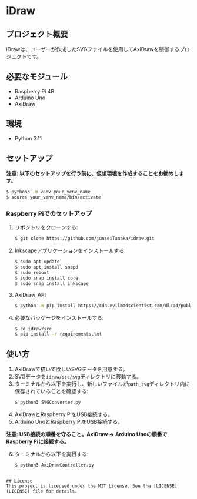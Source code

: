 # iDraw

## プロジェクト概要
iDrawは、ユーザーが作成したSVGファイルを使用してAxiDrawを制御するプロジェクトです。

## 必要なモジュール
- Raspberry Pi 4B
- Arduino Uno
- AxiDraw

## 環境
- Python 3.11

## セットアップ

**注意: 以下のセットアップを行う前に、仮想環境を作成することをお勧めします。**

```sh
$ python3 -m venv your_venv_name
$ source your_venv_name/bin/activate
```

### Raspberry Piでのセットアップ

1. リポジトリをクローンする:
    ```sh
    $ git clone https://github.com/junseiTanaka/idraw.git
    ```

2. Inkscapeアプリケーションをインストールする:
    ```sh
    $ sudo apt update
    $ sudo apt install snapd
    $ sudo reboot
    $ sudo snap install core
    $ sudo snap install inkscape
    ```
3. AxiDraw_API
   ```sh
   $ python -m pip install https://cdn.evilmadscientist.com/dl/ad/public/AxiDraw_API.zip
   ```
4. 必要なパッケージをインストールする:
    ```sh
    $ cd idraw/src
    $ pip install -r requirements.txt
    ```

## 使い方

1. AxiDrawで描いて欲しいSVGデータを用意する。
2. SVGデータを`idraw/src/svg`ディレクトリに移動する。
3. ターミナルから以下を実行し、新しいファイルが`path_svg`ディレクトリ内に保存されていることを確認する:
    ```sh
    $ python3 SVGConverter.py
    ```
4. AxiDrawとRaspberry PiをUSB接続する。
5. Arduino UnoとRaspberry PiをUSB接続する。

**注意: USB接続の順番を守ること。AxiDraw → Arduino Unoの順番でRaspberry Piに接続する。**

6. ターミナルから以下を実行する:
    ```sh
    $ python3 AxiDrawController.py
    ```
```

## License
This project is licensed under the MIT License. See the [LICENSE](LICENSE) file for details.
```
